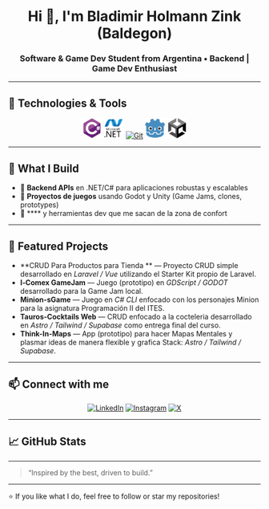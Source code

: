 <h1 align="center">Hi 👋, I'm Bladimir Holmann Zink (Baldegon)</h1>
<h3 align="center">Software & Game Dev Student from Argentina • Backend | Game Dev Enthusiast</h3>

---

## 🔧 Technologies & Tools

<p align="center">
  <a href="https://dotnet.microsoft.com/" target="_blank"><img src="https://raw.githubusercontent.com/devicons/devicon/master/icons/csharp/csharp-original.svg" alt="C#" width="40" height="40"/></a>
  <a href="https://dotnet.microsoft.com/" target="_blank"><img src="https://raw.githubusercontent.com/devicons/devicon/master/icons/dot-net/dot-net-original-wordmark.svg" alt=".NET" width="40" height="40"/></a>
  <a href="https://git-scm.com/" target="_blank"><img src="https://www.vectorlogo.zone/logos/git-scm/git-scm-icon.svg" alt="Git" width="40" height="40"/></a>
  <a href="https://godotengine.org/" target="_blank"><img src="https://raw.githubusercontent.com/devicons/devicon/master/icons/godot/godot-original.svg" alt="Godot" width="40" height="40"/></a>
  <a href="https://unity.com/" target="_blank"><img src="https://raw.githubusercontent.com/devicons/devicon/master/icons/unity/unity-original.svg" alt="Unity" width="40" height="40"/></a>
</p>

---

## 🚀 What I Build

- 🔹 **Backend APIs** en .NET/C# para aplicaciones robustas y escalables  
- 🔹 **Proyectos de juegos** usando Godot y Unity (Game Jams, clones, prototypes)  
- 🔹 **** y herramientas dev que me sacan de la zona de confort  

---

## 📌 Featured Projects

- **CRUD Para Productos para Tienda ** — Proyecto CRUD simple desarrollado en *Laravel / Vue* utilizando el Starter Kit propio de Laravel.  
- **I‑Comex GameJam** — Juego (prototipo) en *GDScript / GODOT* desarrollado para la Game Jam local.  
- **Minion-sGame** — Juego en *C# CLI* enfocado con los personajes Minion para la asignatura Programación II del ITES.  
- **Tauros-Cocktails Web** — CRUD enfocado a la cocteleria desarrollado en *Astro / Tailwind / Supabase* como entrega final del curso.
- **Think-In-Maps** — App (prototipo) para hacer Mapas Mentales y plasmar ideas de manera flexible y grafica Stack: *Astro / Tailwind / Supabase*.

---

## 📫 Connect with me

<p align="center">
  <a href="https://www.linkedin.com/in/bladimir-zink-56989a23b/" target="_blank"><img src="https://raw.githubusercontent.com/rahuldkjain/github-profile-readme-generator/master/src/images/icons/Social/linked-in-alt.svg" alt="LinkedIn" width="30" height="30"/></a>
  <a href="https://instagram.com/baldegon" target="_blank"><img src="https://cdn-icons-png.flaticon.com/512/87/87390.png" alt="Instagram" width="40" height="40"/></a>
  <a href="https://x.com/BladiZink" target="_blank"><img src="https://cdn-icons-png.flaticon.com/512/81/81725.png" alt="X" width="40" height="40"/></a>
</p>

---

## 📈 GitHub Stats

<!-- Puedes añadir aquí elementos como: github-readme-stats, streaks, etc. -->

---

> “Inspired by the best, driven to build.”  

---

⭐️ If you like what I do, feel free to follow or star my repositories!
